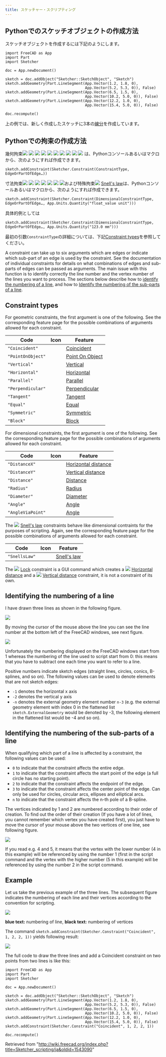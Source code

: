 ```yaml
---
title: スケッチャー・スクリプティング
---
```

## Pythonでのスケッチオブジェクトの作成方法

スケッチオブジェクトを作成するには下記のようにします。

```
import FreeCAD as App
import Part
import Sketcher

doc = App.newDocument()  

sketch = doc.addObject("Sketcher::SketchObject", "Sketch")
sketch.addGeometry(Part.LineSegment(App.Vector(1.2, 1.8, 0),
                                    App.Vector(5.2, 5.3, 0)), False)
sketch.addGeometry(Part.LineSegment(App.Vector(6.5, 1.5, 0),
                                    App.Vector(10.2, 5.0, 0)), False)
sketch.addGeometry(Part.LineSegment(App.Vector(12.2, 1.0, 0),
                                    App.Vector(15.4, 5.0, 0)), False)

doc.recompute()

```

上の例では、新しく作成したスケッチに3本の[線分](/Topological_data_scripting/ja#Line "Topological data scripting/ja")を作成しています。

## Pythonでの拘束の作成方法

幾何拘束![](/images/Sketcher_ConstrainCoincident.svg) ![](/images/Sketcher_ConstrainPointOnObject.svg) ![](/images/Sketcher_ConstrainVertical.svg) ![](/images/Sketcher_ConstrainHorizontal.svg) ![](/images/Sketcher_ConstrainParallel.svg) ![](/images/Sketcher_ConstrainPerpendicular.svg) ![](/images/Sketcher_ConstrainTangent.svg) ![](/images/Sketcher_ConstrainEqual.svg) ![](/images/Sketcher_ConstrainSymmetric.svg) ![](/images/Sketcher_ConstrainBlock.svg) は、Pythonコンソールあるいはマクロから、次のようにすれば作成できます。

```
sketch.addConstraint(Sketcher.Constraint(ConstraintType, EdgeOrPartOfEdge…))

```

寸法拘束![](/images/Sketcher_ConstrainLock.svg) ![](/images/Sketcher_ConstrainDistanceX.svg) ![](/images/Sketcher_ConstrainDistanceY.svg) ![](/images/Sketcher_ConstrainDistance.svg) ![](/images/Sketcher_ConstrainRadius.svg) ![](/images/Sketcher_ConstrainDiameter.svg) ![](/images/Sketcher_ConstrainAngle.svg)および特殊拘束![](/images/Sketcher_ConstrainSnellsLaw.svg) [Snell's law](/Sketcher_ConstrainSnellsLaw "Sketcher ConstrainSnellsLaw")は、Pythonコンソールあるいはマクロから、次のようにすれば作成できます。

```
sketch.addConstraint(Sketcher.Constraint(DimensionalConstraintType, EdgeOrPartOfEdge…, App.Units.Quantity("float_value unit")))

```

具体的例としては

```
sketch.addConstraint(Sketcher.Constraint(DimensionalConstraintType, EdgeOrPartOfEdge…, App.Units.Quantity("123.0 mm")))

```

最初の引数`ConstraintType`の詳細については、下記[Constraint types](#Constraint_types)を参照してください。

A constraint can take up to six arguments which are edges or indicate which sub-part of an edge is used by the constraint. See the documentation of individual constraints for details on what combinations of edges and sub-parts of edges can be passed as arguments.
The main issue with this function is to identify correctly the line number and the vertex number of the lines you want to process.
The sections below describe how to [identify the numbering of a line](#Identifying_the_numbering_of_a_line), and how to [Identify the numbering of the sub-parts of a line](#Identifying_the_numbering_of_the_sub-parts_of_a_line).

## Constraint types

For geometric constraints, the first argument is one of the following. See the corresponding feature page for the possible combinations of arguments allowed for each constraint.

| Code | Icon | Feature |
| --- | --- | --- |
| `"Coincident"` |  | [Coincident](/Sketcher_ConstrainCoincident "Sketcher ConstrainCoincident") |
| `"PointOnObject"` |  | [Point On Object](/Sketcher_ConstrainPointOnObject "Sketcher ConstrainPointOnObject") |
| `"Vertical"` |  | [Vertical](/Sketcher_ConstrainVertical "Sketcher ConstrainVertical") |
| `"Horizontal"` |  | [Horizontal](/Sketcher_ConstrainHorizontal "Sketcher ConstrainHorizontal") |
| `"Parallel"` |  | [Parallel](/Sketcher_ConstrainParallel "Sketcher ConstrainParallel") |
| `"Perpendicular"` |  | [Perpendicular](/Sketcher_ConstrainPerpendicular "Sketcher ConstrainPerpendicular") |
| `"Tangent"` |  | [Tangent](/Sketcher_ConstrainTangent "Sketcher ConstrainTangent") |
| `"Equal"` |  | [Equal](/Sketcher_ConstrainEqual "Sketcher ConstrainEqual") |
| `"Symmetric"` |  | [Symmetric](/Sketcher_ConstrainSymmetric "Sketcher ConstrainSymmetric") |
| `"Block"` |  | [Block](/Sketcher_ConstrainBlock "Sketcher ConstrainBlock") |

For dimensional constraints, the first argument is one of the following. See the corresponding feature page for the possible combinations of arguments allowed for each constraint.

| Code | Icon | Feature |
| --- | --- | --- |
| `"DistanceX"` |  | [Horizontal distance](/Sketcher_ConstrainDistanceX "Sketcher ConstrainDistanceX") |
| `"DistanceY"` |  | [Vertical distance](/Sketcher_ConstrainDistanceY "Sketcher ConstrainDistanceY") |
| `"Distance"` |  | [Distance](/Sketcher_ConstrainDistance "Sketcher ConstrainDistance") |
| `"Radius"` |  | [Radius](/Sketcher_ConstrainRadius "Sketcher ConstrainRadius") |
| `"Diameter"` |  | [Diameter](/Sketcher_ConstrainDiameter "Sketcher ConstrainDiameter") |
| `"Angle"` |  | [Angle](/Sketcher_ConstrainAngle "Sketcher ConstrainAngle") |
| `"AngleViaPoint"` |  | [Angle](/Sketcher_ConstrainAngle "Sketcher ConstrainAngle") |

The ![](/images/Sketcher_ConstrainSnellsLaw.svg) [Snell's law](/Sketcher_ConstrainSnellsLaw "Sketcher ConstrainSnellsLaw") constraints behave like dimensional contraints for the purposes of scripting. Again, see the corresponding feature page for the possible combinations of arguments allowed for each constraint.

| Code | Icon | Feature |
| --- | --- | --- |
| `"SnellsLaw"` |  | [Snell's law](/Sketcher_ConstrainSnellsLaw "Sketcher ConstrainSnellsLaw") |

The ![](/images/Sketcher_ConstrainLock.svg) [Lock](/Sketcher_ConstrainLock "Sketcher ConstrainLock") constraint is a GUI command which creates a ![](/images/Sketcher_ConstrainDistanceX.svg) [Horizontal distance](/Sketcher_ConstrainDistanceX "Sketcher ConstrainDistanceX") and a ![](/images/Sketcher_ConstrainDistanceY.svg) [Vertical distance](/Sketcher_ConstrainDistanceY "Sketcher ConstrainDistanceY") constraint, it is not a constraint of its own.

## Identifying the numbering of a line

I have drawn three lines as shown in the following figure.

![](/images/PartDesignConstraintPointOnPointScriptingFigure1.jpg)

By moving the cursor of the mouse above the line you can see the line number at the bottom left of the FreeCAD windows, see next figure.

![](/images/PartDesignConstraintPointOnPointScriptingFigure2.jpg)

Unfortunately the numbering displayed on the FreeCAD windows start from 1 whereas the numbering of the line used to script start from 0: this means that you have to subtract one each time you want to refer to a line.

Positive numbers indicate sketch edges (straight lines, circles, conics, B-splines, and so on). The following values can be used to denote elements that are not sketch edges:

* `-1` denotes the horizontal x axis
* `-2` denotes the vertical y axis
* `-n` denotes the external geometry element number `n-3` (e.g. the external geometry element with index 0 in the flattened list `sketch.ExternalGeometry` would be denoted by -3, the following element in the flattened list would be -4 and so on).

## Identifying the numbering of the sub-parts of a line

When qualifying which part of a line is affected by a constraint, the following values can be used:

* `0` to indicate that the constraint affects the entire edge.
* `1` to indicate that the constraint affects the start point of the edge (a full circle has no starting point).
* `2` to indicate that the constraint affects the endpoint of the edge.
* `3` to indicate that the constraint affects the center point of the edge. Can only be used for circles, circular arcs, ellipses and elliptical arcs.
* `n` to indicate that the constraint affects the n-th pole of a B-spline.

The vertices indicated by 1 and 2 are numbered according to their order of creation. To find out the order of their creation (If you have a lot of lines, you cannot remember which vertex you have created first), you just have to move the cursor of your mouse above the two vertices of one line, see following figure.

![](/images/PartDesignConstraintPointOnPointScriptingFigure3.jpg)

If you read e.g. 4 and 5, it means that the vertex with the lower number (4 in this example) will be referenced by using the number 1 (first in the script command and the vertex with the higher number (5 in this example) will be referenced by using the number 2 in the script command.

## Example

Let us take the previous example of the three lines. The subsequent figure indicates the numbering of each line and their vertices according to the convention for scripting.

![](/images/PartDesignConstraintPointOnPointScriptingFigure3Bis.jpg)

**blue text:** numbering of line, **black text:** numbering of vertices

The command `sketch.addConstraint(Sketcher.Constraint("Coincident", 1, 2, 2, 1))` yields following result:

![](/images/PartDesignConstraintPointOnPointScriptingFigure4.jpg)

The full code to draw the three lines and add a Coincident constraint on two points from two lines is like this:

```
import FreeCAD as App
import Part
import Sketcher

doc = App.newDocument()  

sketch = doc.addObject("Sketcher::SketchObject", "Sketch")
sketch.addGeometry(Part.LineSegment(App.Vector(1.2, 1.8, 0),
                                    App.Vector(5.2, 5.3, 0)), False)
sketch.addGeometry(Part.LineSegment(App.Vector(6.5, 1.5, 0),
                                    App.Vector(10.2, 5.0, 0)), False)
sketch.addGeometry(Part.LineSegment(App.Vector(12.2, 1.0, 0),
                                    App.Vector(15.4, 5.0, 0)), False)
sketch.addConstraint(Sketcher.Constraint("Coincident", 1, 2, 2, 1))

doc.recompute()

```

Retrieved from "<http://wiki.freecad.org/index.php?title=Sketcher_scripting/ja&oldid=1543090>"